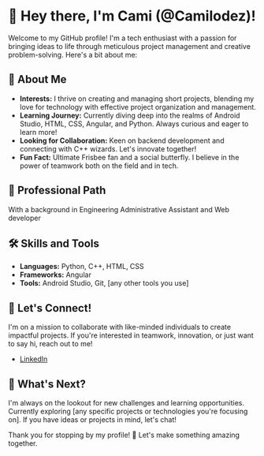 # 👋 Hey there, I'm Cami (@Camilodez)!

Welcome to my GitHub profile! I'm a tech enthusiast with a passion for bringing ideas to life through meticulous project management and creative problem-solving. Here's a bit about me:

## 🌟 About Me

- **Interests:** I thrive on creating and managing short projects, blending my love for technology with effective project organization and management.
- **Learning Journey:** Currently diving deep into the realms of Android Studio, HTML, CSS, Angular, and Python. Always curious and eager to learn more!
- **Looking for Collaboration:** Keen on backend development and connecting with C++ wizards. Let's innovate together!
- **Fun Fact:** Ultimate Frisbee fan and a social butterfly. I believe in the power of teamwork both on the field and in tech.

## 💼 Professional Path

With a background in Engineering Administrative Assistant and Web developer

## 🛠️ Skills and Tools

- **Languages:** Python, C++, HTML, CSS
- **Frameworks:** Angular
- **Tools:** Android Studio, Git, [any other tools you use]

## 🤝 Let's Connect!

I'm on a mission to collaborate with like-minded individuals to create impactful projects. If you're interested in teamwork, innovation, or just want to say hi, reach out to me!

- [LinkedIn](www.linkedin.com/in/camilo-hernandez-327b38207)

## 🚀 What's Next?

I'm always on the lookout for new challenges and learning opportunities. Currently exploring [any specific projects or technologies you're focusing on]. If you have ideas or projects in mind, let's chat!

Thank you for stopping by my profile! 🌈 Let's make something amazing together.


<!---
Camilodez/Camilodez is a ✨ special ✨ repository because its `README.md` (this file) appears on your GitHub profile.
You can click the Preview link to take a look at your changes.
--->
